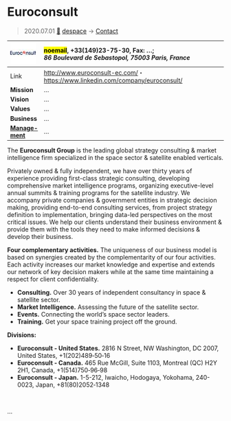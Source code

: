 # Euroconsult
> 2020.07.01 [🚀](../index/index.md) [despace](index.md) → [Contact](contact.md)

|[![](f/con/e/euroconsult_logo1_thumb.jpg)](f/con/e/euroconsult_logo1.png)|<mark>noemail</mark>, +33(149)23-75-30, Fax: …;<br> *86 Boulevard de Sebastopol, 75003 Paris, France*|
|:--|:--|
|Link|<http://www.euroconsult-ec.com/>・ <https://www.linkedin.com/company/euroconsult/>|
|**Mission**|…|
|**Vision**|…|
|**Values**|…|
|**Business**|…|
|**[Manage-<br>ment](mgmt.md)**|…|

The **Euroconsult Group** is the leading global strategy consulting & market intelligence firm specialized in the space sector & satellite enabled verticals.

Privately owned & fully independent, we have over thirty years of experience providing first-class strategic consulting, developing comprehensive market intelligence programs, organizing executive-level annual summits & training programs for the satellite industry. We accompany private companies & government entities in strategic decision making, providing end-to-end consulting services, from project strategy definition to implementation, bringing data-led perspectives on the most critical issues. We help our clients understand their business environment & provide them with the tools they need to make informed decisions & develop their business.

**Four complementary activities.** The uniqueness of our business model is based on synergies created by the complementarity of our four activities. Each activity increases our market knowledge and expertise and extends our network of key decision makers while at the same time maintaining a respect for client confidentiality.

   - **Consulting.** Over 30 years of independent consultancy in space & satellite sector.
   - **Market Intelligence.** Assessing the future of the satellite sector.
   - **Events.** Connecting the world’s space sector leaders.
   - **Training.** Get your space training project off the ground.

**Divisions:**

   - **Euroconsult - United States.** 2816 N Street, NW Washington, DC 2007, United States, +1(202)489‑50‑16
   - **Euroconsult - Canada.** 465 Rue McGill, Suite 1103, Montreal (QC) H2Y 2H1, Canada, +1(514)750‑96‑98
   - **Euroconsult - Japan.** 1-5-212, Iwaicho, Hodogaya, Yokohama, 240-0023, Japan, +81(80)2052‑1348

<p style="page-break-after:always"> </p>

…
